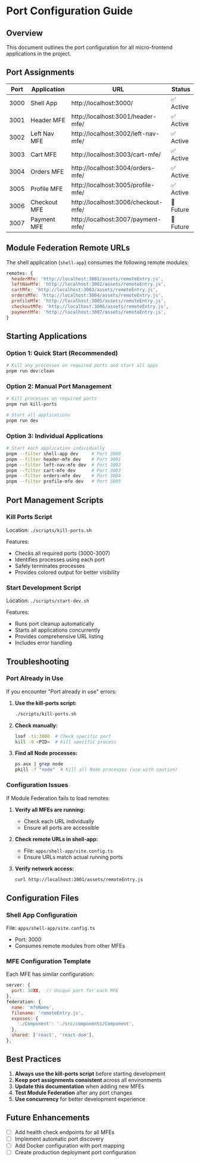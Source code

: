 # Port Configuration Guide

## Overview
This document outlines the port configuration for all micro-frontend applications in the project.

## Port Assignments

| Port | Application | URL | Status |
|------|-------------|-----|--------|
| 3000 | Shell App | http://localhost:3000/ | ✅ Active |
| 3001 | Header MFE | http://localhost:3001/header-mfe/ | ✅ Active |
| 3002 | Left Nav MFE | http://localhost:3002/left-nav-mfe/ | ✅ Active |
| 3003 | Cart MFE | http://localhost:3003/cart-mfe/ | ✅ Active |
| 3004 | Orders MFE | http://localhost:3004/orders-mfe/ | ✅ Active |
| 3005 | Profile MFE | http://localhost:3005/profile-mfe/ | ✅ Active |
| 3006 | Checkout MFE | http://localhost:3006/checkout-mfe/ | 🚧 Future |
| 3007 | Payment MFE | http://localhost:3007/payment-mfe/ | 🚧 Future |

## Module Federation Remote URLs

The shell application (`shell-app`) consumes the following remote modules:

```javascript
remotes: {
  headerMfe: 'http://localhost:3001/assets/remoteEntry.js',
  leftNavMfe: 'http://localhost:3002/assets/remoteEntry.js',
  cartMfe: 'http://localhost:3003/assets/remoteEntry.js',
  ordersMfe: 'http://localhost:3004/assets/remoteEntry.js',
  profileMfe: 'http://localhost:3005/assets/remoteEntry.js',
  checkoutMfe: 'http://localhost:3006/assets/remoteEntry.js',
  paymentMfe: 'http://localhost:3007/assets/remoteEntry.js',
}
```

## Starting Applications

### Option 1: Quick Start (Recommended)
```bash
# Kill any processes on required ports and start all apps
pnpm run dev:clean
```

### Option 2: Manual Port Management
```bash
# Kill processes on required ports
pnpm run kill-ports

# Start all applications
pnpm run dev
```

### Option 3: Individual Applications
```bash
# Start each application individually
pnpm --filter shell-app dev     # Port 3000
pnpm --filter header-mfe dev    # Port 3001
pnpm --filter left-nav-mfe dev  # Port 3002
pnpm --filter cart-mfe dev      # Port 3003
pnpm --filter orders-mfe dev    # Port 3004
pnpm --filter profile-mfe dev   # Port 3005
```

## Port Management Scripts

### Kill Ports Script
Location: `./scripts/kill-ports.sh`

Features:
- Checks all required ports (3000-3007)
- Identifies processes using each port
- Safely terminates processes
- Provides colored output for better visibility

### Start Development Script
Location: `./scripts/start-dev.sh`

Features:
- Runs port cleanup automatically
- Starts all applications concurrently
- Provides comprehensive URL listing
- Includes error handling

## Troubleshooting

### Port Already in Use
If you encounter "Port already in use" errors:

1. **Use the kill-ports script:**
   ```bash
   ./scripts/kill-ports.sh
   ```

2. **Check manually:**
   ```bash
   lsof -ti:3000  # Check specific port
   kill -9 <PID>  # Kill specific process
   ```

3. **Find all Node processes:**
   ```bash
   ps aux | grep node
   pkill -f "node"  # Kill all Node processes (use with caution)
   ```

### Configuration Issues
If Module Federation fails to load remotes:

1. **Verify all MFEs are running:**
   - Check each URL individually
   - Ensure all ports are accessible

2. **Check remote URLs in shell-app:**
   - File: `apps/shell-app/vite.config.ts`
   - Ensure URLs match actual running ports

3. **Verify network access:**
   ```bash
   curl http://localhost:3001/assets/remoteEntry.js
   ```

## Configuration Files

### Shell App Configuration
File: `apps/shell-app/vite.config.ts`
- Port: 3000
- Consumes remote modules from other MFEs

### MFE Configuration Template
Each MFE has similar configuration:
```javascript
server: {
  port: 30XX,  // Unique port for each MFE
},
federation: {
  name: 'mfeName',
  filename: 'remoteEntry.js',
  exposes: {
    './Component': './src/components/Component',
  },
  shared: ['react', 'react-dom'],
},
```

## Best Practices

1. **Always use the kill-ports script** before starting development
2. **Keep port assignments consistent** across all environments
3. **Update this documentation** when adding new MFEs
4. **Test Module Federation** after any port changes
5. **Use concurrency** for better development experience

## Future Enhancements

- [ ] Add health check endpoints for all MFEs
- [ ] Implement automatic port discovery
- [ ] Add Docker configuration with port mapping
- [ ] Create production deployment port configuration